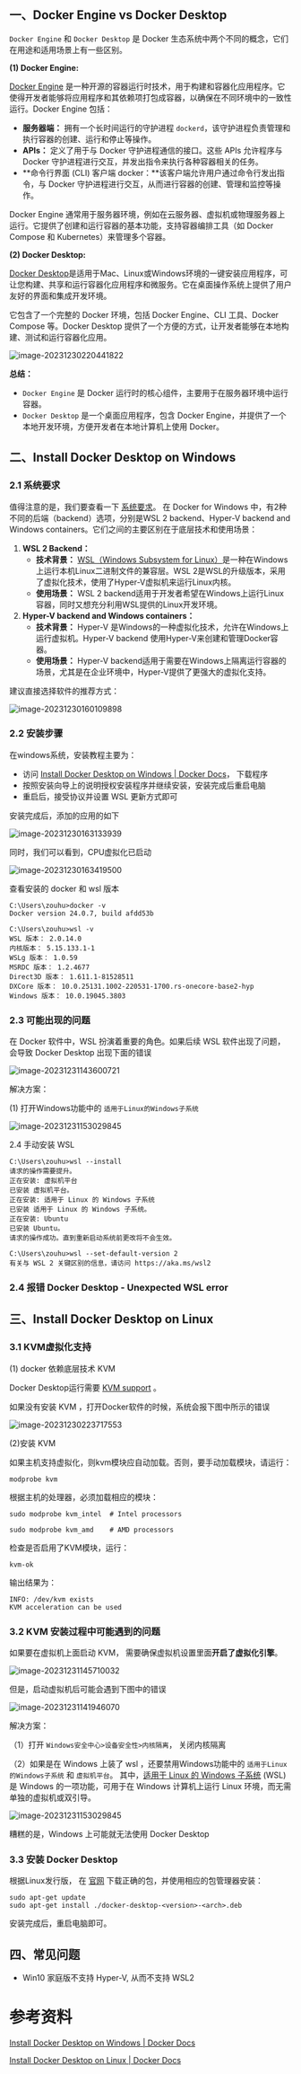 ## 一、Docker Engine vs Docker Desktop 

`Docker Engine` 和 `Docker Desktop` 是 Docker 生态系统中两个不同的概念，它们在用途和适用场景上有一些区别。

**(1) Docker Engine:**

[Docker Engine](https://docs.docker.com/engine/) 是一种开源的容器运行时技术，用于构建和容器化应用程序。它使得开发者能够将应用程序和其依赖项打包成容器，以确保在不同环境中的一致性运行。Docker Engine 包括：

- **服务器端：** 拥有一个长时间运行的守护进程 `dockerd`，该守护进程负责管理和执行容器的创建、运行和停止等操作。
- **APIs：** 定义了用于与 Docker 守护进程通信的接口。这些 APIs 允许程序与 Docker 守护进程进行交互，并发出指令来执行各种容器相关的任务。
- **命令行界面 (CLI) 客户端 docker：**该客户端允许用户通过命令行发出指令，与 Docker 守护进程进行交互，从而进行容器的创建、管理和监控等操作。

Docker Engine 通常用于服务器环境，例如在云服务器、虚拟机或物理服务器上运行。它提供了创建和运行容器的基本功能，支持容器编排工具（如 Docker Compose 和 Kubernetes）来管理多个容器。



**(2) Docker Desktop:**

[Docker Desktop](https://docs.docker.com/desktop/)是适用于Mac、Linux或Windows环境的一键安装应用程序，可让您构建、共享和运行容器化应用程序和微服务。它在桌面操作系统上提供了用户友好的界面和集成开发环境。

它包含了一个完整的 Docker 环境，包括 Docker Engine、CLI 工具、Docker Compose 等。Docker Desktop 提供了一个方便的方式，让开发者能够在本地构建、测试和运行容器化应用。

![image-20231230220441822](images/image-20231230220441822.png)

**总结：**

- `Docker Engine` 是 Docker 运行时的核心组件，主要用于在服务器环境中运行容器。
- `Docker Desktop` 是一个桌面应用程序，包含 Docker Engine，并提供了一个本地开发环境，方便开发者在本地计算机上使用 Docker。





## 二、Install Docker Desktop on Windows

### 2.1 系统要求

值得注意的是，我们要查看一下 [系统要求](https://docs.docker.com/desktop/install/windows-install/#system-requirements)。
在 Docker for Windows 中，有2种不同的后端（backend）选项，分别是WSL 2 backend、Hyper-V backend and Windows containers。它们之间的主要区别在于底层技术和使用场景：

1. **WSL 2 Backend：**
   - **技术背景：** [WSL（Windows Subsystem for Linux）](https://learn.microsoft.com/zh-cn/windows/wsl/about)是一种在Windows上运行本机Linux二进制文件的兼容层。WSL 2是WSL的升级版本，采用了虚拟化技术，使用了Hyper-V虚拟机来运行Linux内核。
   - **使用场景：** WSL 2 backend适用于开发者希望在Windows上运行Linux容器，同时又想充分利用WSL提供的Linux开发环境。
2. **Hyper-V backend and Windows containers：**
   - **技术背景：** Hyper-V 是Windows的一种虚拟化技术，允许在Windows上运行虚拟机。Hyper-V backend 使用Hyper-V来创建和管理Docker容器。
   - **使用场景：** Hyper-V backend适用于需要在Windows上隔离运行容器的场景，尤其是在企业环境中，Hyper-V提供了更强大的虚拟化支持。

建议直接选择软件的推荐方式：

![image-20231230160109898](images/image-20231230160109898.png)



### 2.2 安装步骤

在windows系统，安装教程主要为：

- 访问 [Install Docker Desktop on Windows | Docker Docs](https://docs.docker.com/desktop/install/windows-install/)， 下载程序
- 按照安装向导上的说明授权安装程序并继续安装，安装完成后重启电脑
- 重启后，接受协议并设置 WSL 更新方式即可

安装完成后，添加的应用的如下

![image-20231230163133939](images/image-20231230163133939.png)



同时，我们可以看到，CPU虚拟化已启动

![image-20231230163419500](images/image-20231230163419500.png)

查看安装的 docker 和 wsl 版本 

```shell
C:\Users\zouhu>docker -v
Docker version 24.0.7, build afdd53b

C:\Users\zouhu>wsl -v
WSL 版本： 2.0.14.0
内核版本： 5.15.133.1-1
WSLg 版本： 1.0.59
MSRDC 版本： 1.2.4677
Direct3D 版本： 1.611.1-81528511
DXCore 版本： 10.0.25131.1002-220531-1700.rs-onecore-base2-hyp
Windows 版本： 10.0.19045.3803
```



### 2.3 可能出现的问题

在 Docker 软件中，WSL 扮演着重要的角色。如果后续 WSL 软件出现了问题，会导致 Docker Desktop 出现下面的错误

![image-20231231143600721](images/image-20231231143600721.png)

解决方案：

(1) 打开Windows功能中的 `适用于Linux的Windows子系统` 

![image-20231231153029845](images/image-20231231153029845.png)



2.4 手动安装 WSL

```
C:\Users\zouhu>wsl --install
请求的操作需要提升。
正在安装: 虚拟机平台
已安装 虚拟机平台。
正在安装: 适用于 Linux 的 Windows 子系统
已安装 适用于 Linux 的 Windows 子系统。
正在安装: Ubuntu
已安装 Ubuntu。
请求的操作成功。直到重新启动系统前更改将不会生效。

C:\Users\zouhu>wsl --set-default-version 2
有关与 WSL 2 关键区别的信息，请访问 https://aka.ms/wsl2

```



### 2.4 报错 Docker Desktop - Unexpected WSL error



## 三、Install Docker Desktop on Linux

### 3.1 KVM虚拟化支持

(1) docker 依赖底层技术 KVM

Docker Desktop运行需要  [KVM support](https://www.linux-kvm.org/) 。

如果没有安装 KVM ，打开Docker软件的时候，系统会报下图中所示的错误

![image-20231230223717553](images/image-20231230223717553.png)

(2)安装 KVM

如果主机支持虚拟化，则kvm模块应自动加载。否则，要手动加载模块，请运行：

```
modprobe kvm
```

根据主机的处理器，必须加载相应的模块：

```
sudo modprobe kvm_intel  # Intel processors

sudo modprobe kvm_amd    # AMD processors
```



检查是否启用了KVM模块，运行：

```
kvm-ok
```

输出结果为：

```
INFO: /dev/kvm exists
KVM acceleration can be used
```



### 3.2 KVM 安装过程中可能遇到的问题

如果要在虚拟机上面启动 KVM， 需要确保虚拟机设置里面**开启了虚拟化引擎**。

![image-20231231145710032](images/image-20231231145710032.png)

但是，启动虚拟机后可能会遇到下图中的错误

![image-20231231141946070](images/image-20231231141946070.png)



解决方案：

（1）打开 `Windows安全中心>设备安全性>内核隔离`， 关闭内核隔离

（2）如果是在 Windows 上装了 wsl ，还要禁用Windows功能中的 `适用于Linux的Windows子系统`  和 `虚拟机平台`。 其中，[适用于 Linux 的 Windows 子系统](https://learn.microsoft.com/zh-cn/windows/wsl/about) (WSL) 是 Windows 的一项功能，可用于在 Windows   计算机上运行 Linux 环境，而无需单独的虚拟机或双引导。

![image-20231231153029845](images/image-20231231153029845.png)

糟糕的是，Windows 上可能就无法使用 Docker Desktop



### 3.3 安装 Docker Desktop

根据Linux发行版， 在 [官网](https://docs.docker.com/desktop/install/linux-install/) 下载正确的包，并使用相应的包管理器安装：

```
sudo apt-get update
sudo apt-get install ./docker-desktop-<version>-<arch>.deb
```

安装完成后，重启电脑即可。





## 四、常见问题

- Win10 家庭版不支持 Hyper-V, 从而不支持 WSL2



# 参考资料

[Install Docker Desktop on Windows | Docker Docs](https://docs.docker.com/desktop/install/windows-install/#system-requirements)

[Install Docker Desktop on Linux | Docker Docs](https://docs.docker.com/desktop/install/linux-install/)